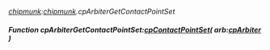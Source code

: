 _[chipmunk](../../modules/chipmunk/chipmunk-module.md):[chipmunk](../../modules/chipmunk/chipmunk-module.md).cpArbiterGetContactPointSet_
##### Function cpArbiterGetContactPointSet:[cpContactPointSet](../../modules/chipmunk/chipmunk-cpcontactpointset.md)( arb:[cpArbiter](../../modules/chipmunk/chipmunk-cparbiter.md) )

